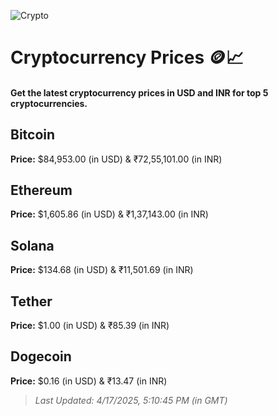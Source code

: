 
![Crypto](https://www.techguide.com.au/wp-content/uploads/2020/11/crypto3.jpeg)

# Cryptocurrency Prices 🪙📈

#### Get the latest cryptocurrency prices in USD and INR for top 5 cryptocurrencies.

## Bitcoin

**Price:** $84,953.00 (in USD) & ₹72,55,101.00 (in INR)

## Ethereum

**Price:** $1,605.86 (in USD) & ₹1,37,143.00 (in INR)

## Solana

**Price:** $134.68 (in USD) & ₹11,501.69 (in INR)

## Tether

**Price:** $1.00 (in USD) & ₹85.39 (in INR)

## Dogecoin

**Price:** $0.16 (in USD) & ₹13.47 (in INR)

> _Last Updated: 4/17/2025, 5:10:45 PM (in GMT)_
